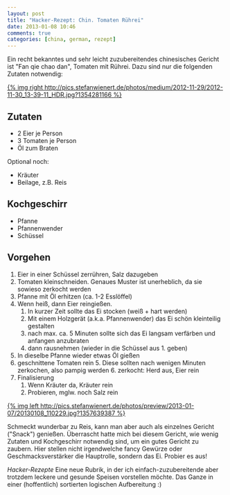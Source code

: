 ```yaml
---
layout: post
title: "Hacker-Rezept: Chin. Tomaten Rührei"
date: 2013-01-08 10:46
comments: true
categories: [china, german, rezept]
---
```


Ein recht bekanntes und sehr leicht zuzubereitendes chinesisches Gericht ist "Fan qie chao dan", Tomaten mit Rührei. Dazu sind nur die folgenden Zutaten notwendig:

[{% img right http://pics.stefanwienert.de/photos/medium/2012-11-29/2012-11-30_13-39-11_HDR.jpg?1354281166 %}](http://pics.stefanwienert.de/photos/large/2012-11-29/2012-11-30_13-39-11_HDR.jpg?1354281166)

## Zutaten

* 2 Eier je Person
* 3 Tomaten je Person
* Öl zum Braten

Optional noch:

* Kräuter
* Beilage, z.B. Reis

## Kochgeschirr

* Pfanne
* Pfannenwender
* Schüssel


## Vorgehen

1. Eier in einer Schüssel zerrühren, Salz dazugeben
2. Tomaten kleinschneiden. Genaues Muster ist unerheblich, da sie sowieso zerkocht werden
2. Pfanne mit Öl erhitzen (ca. 1-2 Esslöffel)
3. Wenn heiß, dann Eier reingießen.
    1. In kurzer Zeit sollte das Ei stocken (weiß + hart werden)
    2. Mit einem Holzgerät (a.k.a. Pfannenwender) das Ei schön kleinteilig gestalten
    3. nach max. ca. 5 Minuten sollte sich das Ei langsam verfärben und anfangen anzubraten
    4. dann rausnehmen (wieder in die Schüssel aus 1. geben)
4. In dieselbe Pfanne wieder etwas Öl gießen
5. geschnittene Tomaten rein
    5. Diese sollten nach wenigen Minuten zerkochen, also pampig werden
    6. zerkocht: Herd aus, Eier rein
6. Finalisierung
    1. Wenn Kräuter da, Kräuter rein
    2. Probieren, mglw. noch Salz rein

[{% img left http://pics.stefanwienert.de/photos/preview/2013-01-07/20130108_110229.jpg?1357639387 %}](http://pics.stefanwienert.de/photos/large/2013-01-07/20130108_110229.jpg?1357639387)

Schmeckt wunderbar zu Reis, kann man aber auch als einzelnes Gericht ("Snack")
genießen. Überrascht hatte mich bei diesem Gericht, wie wenig Zutaten und
Kochgeschirr notwendig sind, um ein gutes Gericht zu zaubern. Hier stellen
nicht irgendwelche fancy Gewürze oder Geschmacksverstärker die Hauptrolle,
sondern das Ei. Probier es aus!

*Hacker-Rezepte* Eine neue Rubrik, in der ich einfach-zuzubereitende aber
trotzdem leckere und gesunde Speisen vorstellen möchte. Das Ganze in einer
(hoffentlich) sortierten logischen Aufbereitung :)
